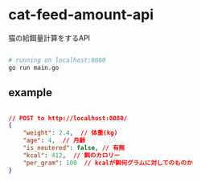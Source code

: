# cat-feed-amount-api
猫の給餌量計算をするAPI

```bash

# running on localhost:8080
go run main.go

```

## example
```json

// POST to http://localhost:8080/
{
    "weight": 2.4,  // 体重(kg)
    "age": 4,  // 月齢
    "is_neutered": false, // 有無
    "kcal": 412,  // 餌のカロリー
    "per_gram": 100  // kcalが餌何グラムに対してのものか
}

```
